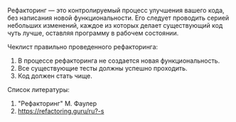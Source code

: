 Рефакторинг — это контролируемый процесс улучшения вашего кода, без написания новой функциональности. Его следует проводить серией небольших изменений, каждое из которых делает существующий код чуть лучше, оставляя программу в рабочем состоянии.

Чеклист правильно проведенного рефакторинга:
1. В процессе рефакторинга не создается новая функциональность.
2. Все существующие тесты должны успешно проходить.
3. Код должен стать чище.

Список литературы:
1. "Рефакторинг" М. Фаулер
2. https://refactoring.guru/ru?-s
